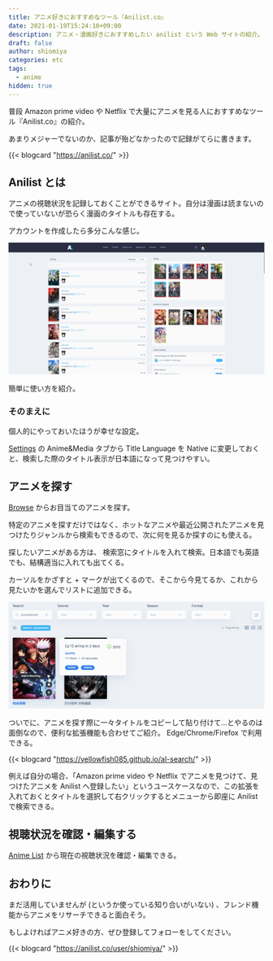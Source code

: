 ```yaml
---
title: アニメ好きにおすすめなツール『Anilist.co』
date: 2021-01-19T15:24:10+09:00
description: アニメ・漫画好きにおすすめしたい anilist という Web サイトの紹介。
draft: false
author: shiomiya
categories: etc
tags:
  - anime
hidden: true
---
```


普段 Amazon prime video や Netflix で大量にアニメを見る人におすすめなツール『Anilist.co』の紹介。

あまりメジャーでないのか、記事が殆どなかったので記録がてらに書きます。

{{< blogcard "https://anilist.co/" >}}

## Anilist とは

アニメの視聴状況を記録しておくことができるサイト。自分は漫画は読まないので使っていないが恐らく漫画のタイトルも存在する。

アカウントを作成したら多分こんな感じ。

![](2021-01-19_15-37_firefox.png)

簡単に使い方を紹介。

### そのまえに

個人的にやっておいたほうが幸せな設定。

[Settings](https://anilist.co/settings) の Anime&Media タブから Title Language を Native に変更しておくと、検索した際のタイトル表示が日本語になって見つけやすい。

## アニメを探す

[Browse](https://anilist.co/search/anime) からお目当てのアニメを探す。

特定のアニメを探すだけではなく、ホットなアニメや最近公開されたアニメを見つけたりジャンルから検索もできるので、次に何を見るか探すのにも使える。

探したいアニメがある方は、 検索窓にタイトルを入れて検索。日本語でも英語でも、結構適当に入れても出てくる。

カーソルをかざすと + マークが出てくるので、そこから今見てるか、これから見たいかを選んでリストに追加できる。

![](2021-01-19_16-00_firefox.png)

ついでに、アニメを探す際に一々タイトルをコピーして貼り付けて…とやるのは面倒なので、便利な拡張機能も合わせてご紹介。 Edge/Chrome/Firefox で利用できる。

{{< blogcard "https://yellowfish085.github.io/al-search/" >}}

例えば自分の場合、「Amazon prime video や Netflix でアニメを見つけて、見つけたアニメを Anilist へ登録したい」というユースケースなので、この拡張を入れておくとタイトルを選択して右クリックするとメニューから即座に Anilist で検索できる。

## 視聴状況を確認・編集する

[Anime List](https://anilist.co/user/shiomiya/animelist) から現在の視聴状況を確認・編集できる。

## おわりに

まだ活用していませんが (というか使っている知り合いがいない) 、フレンド機能からアニメをリサーチできると面白そう。

もしよければアニメ好きの方、ぜひ登録してフォローをしてください。

{{< blogcard "https://anilist.co/user/shiomiya/" >}}
